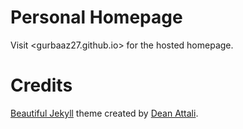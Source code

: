# Personal Homepage

Visit <gurbaaz27.github.io> for the hosted homepage.

# Credits

[Beautiful Jekyll](https://beautifuljekyll.com/) theme created by [Dean Attali](https://deanattali.com).